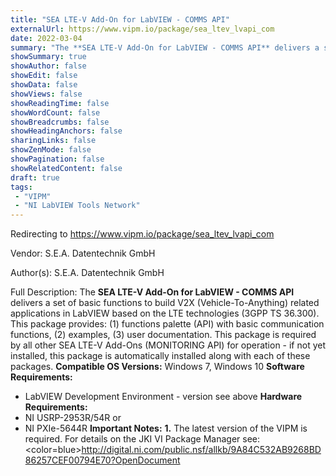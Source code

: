 ```yaml
---
title: "SEA LTE-V Add-On for LabVIEW - COMMS API"
externalUrl: https://www.vipm.io/package/sea_ltev_lvapi_com
date: 2022-03-04
summary: "The **SEA LTE-V Add-On for LabVIEW - COMMS API** delivers a set of basic functions to build V2X (Vehicle-To-Anything) related applications in LabVIEW based on the LTE technologies (3GPP TS 36."
showSummary: true
showAuthor: false
showEdit: false
showData: false
showViews: false
showReadingTime: false
showWordCount: false
showBreadcrumbs: false
showHeadingAnchors: false
sharingLinks: false
showZenMode: false
showPagination: false
showRelatedContent: false
draft: true
tags:
 - "VIPM"
 - "NI LabVIEW Tools Network"
---
```


Redirecting to https://www.vipm.io/package/sea_ltev_lvapi_com

Vendor: S.E.A. Datentechnik GmbH

Author(s): S.E.A. Datentechnik GmbH
 
Full Description:
The **SEA LTE-V Add-On for LabVIEW - COMMS API** delivers a set of basic functions to build V2X (Vehicle-To-Anything) related applications in LabVIEW based on the LTE technologies (3GPP TS 36.300). This package provides: (1) functions palette (API) with basic communication functions, (2) examples, (3) user documentation.
 This package is required by all other SEA LTE-V Add-Ons (MONITORING API) for operation - if not yet installed, this package is automatically installed along with each of these packages.
**Compatible OS Versions:** Windows 7, Windows 10
**Software Requirements:**
- LabVIEW Development Environment - version see above
**Hardware Requirements:**
- NI USRP-2953R/54R or
- NI PXIe-5644R
**Important Notes:**
**1.** The latest version of the VIPM is required. For details on the JKI VI Package Manager see:
<color=blue>http://digital.ni.com/public.nsf/allkb/9A84C532AB9268BD86257CEF00794E70?OpenDocument</color>